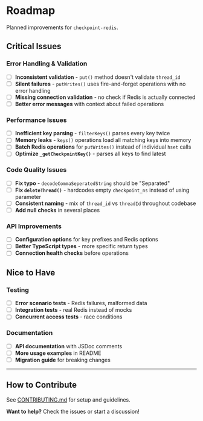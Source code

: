 # Roadmap

Planned improvements for `checkpoint-redis`.

## Critical Issues

### Error Handling & Validation
- [ ] **Inconsistent validation** - `put()` method doesn't validate `thread_id`
- [ ] **Silent failures** - `putWrites()` uses fire-and-forget operations with no error handling
- [ ] **Missing connection validation** - no check if Redis is actually connected
- [ ] **Better error messages** with context about failed operations

### Performance Issues
- [ ] **Inefficient key parsing** - `filterKeys()` parses every key twice
- [ ] **Memory leaks** - `keys()` operations load all matching keys into memory
- [ ] **Batch Redis operations** for `putWrites()` instead of individual `hset` calls
- [ ] **Optimize `_getCheckpointKey()`** - parses all keys to find latest

### Code Quality Issues
- [ ] **Fix typo** - `decodeCommaSeperatedString` should be "Separated"
- [ ] **Fix `deleteThread()`** - hardcodes empty `checkpoint_ns` instead of using parameter
- [ ] **Consistent naming** - mix of `thread_id` vs `threadId` throughout codebase
- [ ] **Add null checks** in several places

### API Improvements
- [ ] **Configuration options** for key prefixes and Redis options
- [ ] **Better TypeScript types** - more specific return types
- [ ] **Connection health checks** before operations

## Nice to Have

### Testing
- [ ] **Error scenario tests** - Redis failures, malformed data
- [ ] **Integration tests** - real Redis instead of mocks
- [ ] **Concurrent access tests** - race conditions

### Documentation
- [ ] **API documentation** with JSDoc comments
- [ ] **More usage examples** in README
- [ ] **Migration guide** for breaking changes

---

## How to Contribute

See [CONTRIBUTING.md](./CONTRIBUTING.md) for setup and guidelines.

**Want to help?** Check the issues or start a discussion!
